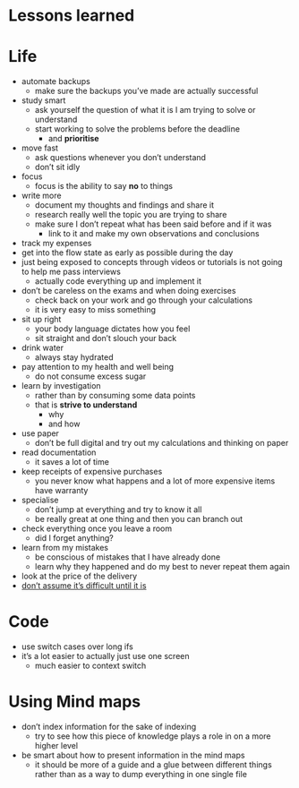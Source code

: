 # Lessons learned

# Life 

- automate backups
	- make sure the backups you’ve made are actually successful
- study smart
	- ask yourself the question of what it is I am trying to solve or understand
	- start working to solve the problems before the deadline
		- and __prioritise__
- move fast
	- ask questions whenever you don’t understand
	- don’t sit idly
- focus
	- focus is the ability to say __no__ to things
- write more
	- document my thoughts and findings and share it
	- research really well the topic you are trying to share
	- make sure I don’t repeat what has been said before and if it was 
		- link to it and make my own observations and conclusions
- track my expenses
- get into the flow state as early as possible during the day
- just being exposed to concepts through videos or tutorials is not going to help me pass interviews
	- actually code everything up and implement it
- don’t be careless on the exams and when doing exercises
	- check back on your work and go through your calculations
	- it is very easy to miss something
- sit up right
	- your body language dictates how you feel
	- sit straight and don’t slouch your back
- drink water
	- always stay hydrated
- pay attention to my health and well being
	- do not consume excess sugar
- learn by investigation
	- rather than by consuming some data points
	- that is __strive to understand__
		- why 
		- and how
- use paper
	- don’t be full digital and try out my calculations and thinking on paper
- read documentation
	- it saves a lot of time
- keep receipts of expensive purchases
	- you never know what happens and a lot of more expensive items have warranty
- specialise
	- don’t jump at everything and try to know it all
	- be really great at one thing and then you can branch out
- check everything once you leave a room
	- did I forget anything?
- learn from my mistakes
	- be conscious of mistakes that I have already done
	- learn why they happened and do my best to never repeat them again
- look at the price of the delivery
- [don’t assume it’s difficult until it is](https://news.ycombinator.com/item?id=10872970)

# Code

- use switch cases over long ifs
- it’s a lot easier to actually just use one screen
	- much easier to context switch

# Using Mind maps

- don’t index information for the sake of indexing
	- try to see how this piece of knowledge plays a role in on a more higher level
- be smart about how to present information in the mind maps
	- it should be more of a guide and a glue between different things rather than as a way to dump everything in one single file


